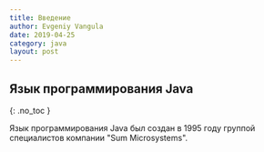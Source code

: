 ```yaml
---
title: Введение
author: Evgeniy Vangula
date: 2019-04-25
category: java
layout: post
---
```


## Язык программирования Java
{: .no_toc }

Язык программирования Java был создан в 1995 году группой специалистов компании "Sum Microsystems".
